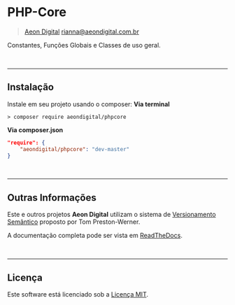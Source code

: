  PHP-Core
==========

> [Aeon Digital](http://aeondigital.com.br)
> rianna@aeondigital.com.br

Constantes, Funções Globais e Classes de uso geral.


&nbsp;
&nbsp;


_______________________________________________________________________________

## Instalação

Instale em seu projeto usando o composer:
**Via terminal**
```shell
> composer require aeondigital/phpcore
```

**Via composer.json**
```json
"require": {
    "aeondigital/phpcore": "dev-master"
}
```


&nbsp;
&nbsp;


_______________________________________________________________________________

## Outras Informações

Este e outros projetos **Aeon Digital** utilizam o sistema de [Versionamento
Semântico](https://semver.org/) proposto por Tom Preston-Werner.

A documentação completa pode ser vista em
[ReadTheDocs](https://aeondigital-php-core.readthedocs.io/en/latest/).


&nbsp;
&nbsp;


_______________________________________________________________________________

## Licença

Este software está licenciado sob a [Licença MIT](LICENSE).
